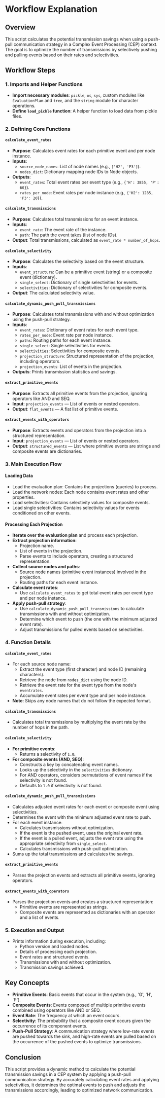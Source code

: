 
# Workflow Explanation

## Overview
This script calculates the potential transmission savings when using a push-pull communication strategy in a Complex Event Processing (CEP) context. The goal is to optimize the number of transmissions by selectively pushing and pulling events based on their rates and selectivities.

## Workflow Steps

### 1. Imports and Helper Functions
- **Import necessary modules**: `pickle`, `os`, `sys`, custom modules like `EvaluationPlan` and `tree`, and the `string` module for character operations.
- **Define `load_pickle` function**: A helper function to load data from pickle files.

### 2. Defining Core Functions
#### `calculate_event_rates`
- **Purpose**: Calculates event rates for each primitive event and per node instance.
- **Inputs**:
  - `source_node_names`: List of node names (e.g., `['H2', 'P3']`).
  - `nodes_dict`: Dictionary mapping node IDs to Node objects.
- **Outputs**:
  - `event_rates`: Total event rates per event type (e.g., `{'H': 3855, 'P': 60}`).
  - `rates_per_node`: Event rates per node instance (e.g., `{'H2': 1285, 'P3': 20}`).

#### `calculate_transmissions`
- **Purpose**: Calculates total transmissions for an event instance.
- **Inputs**:
  - `event_rate`: The event rate of the instance.
  - `path`: The path the event takes (list of node IDs).
- **Output**: Total transmissions, calculated as `event_rate * number_of_hops`.

#### `calculate_selectivity`
- **Purpose**: Calculates the selectivity based on the event structure.
- **Inputs**:
  - `event_structure`: Can be a primitive event (string) or a composite event (dictionary).
  - `single_select`: Dictionary of single selectivities for events.
  - `selectivities`: Dictionary of selectivities for composite events.
- **Output**: The calculated selectivity value.

#### `calculate_dynamic_push_pull_transmissions`
- **Purpose**: Calculates total transmissions with and without optimization using the push-pull strategy.
- **Inputs**:
  - `event_rates`: Dictionary of event rates for each event type.
  - `rates_per_node`: Event rate per node instance.
  - `paths`: Routing paths for each event instance.
  - `single_select`: Single selectivities for events.
  - `selectivities`: Selectivities for composite events.
  - `projection_structure`: Structured representation of the projection, including operators.
  - `projection_events`: List of events in the projection.
- **Outputs**: Prints transmission statistics and savings.

#### `extract_primitive_events`
- **Purpose**: Extracts all primitive events from the projection, ignoring operators like AND and SEQ.
- **Input**: `projection_events` — List of events or nested operators.
- **Output**: `flat_events` — A flat list of primitive events.

#### `extract_events_with_operators`
- **Purpose**: Extracts events and operators from the projection into a structured representation.
- **Input**: `projection_events` — List of events or nested operators.
- **Output**: `structured_events` — List where primitive events are strings and composite events are dictionaries.

### 3. Main Execution Flow
#### Loading Data
- Load the evaluation plan: Contains the projections (queries) to process.
- Load the network nodes: Each node contains event rates and other properties.
- Load selectivities: Contains selectivity values for composite events.
- Load single selectivities: Contains selectivity values for events conditioned on other events.

#### Processing Each Projection
- **Iterate over the evaluation plan** and process each projection.
- **Extract projection information**:
  - Projection name.
  - List of events in the projection.
  - Parse events to include operators, creating a structured representation.
- **Collect source nodes and paths**:
  - Source node names (primitive event instances) involved in the projection.
  - Routing paths for each event instance.
- **Calculate event rates**:
  - Use `calculate_event_rates` to get total event rates per event type and per node instance.
- **Apply push-pull strategy**:
  - Use `calculate_dynamic_push_pull_transmissions` to calculate transmissions with and without optimization.
  - Determine which event to push (the one with the minimum adjusted event rate).
  - Adjust transmissions for pulled events based on selectivities.

### 4. Function Details
#### `calculate_event_rates`
- For each source node name:
  - Extract the event type (first character) and node ID (remaining characters).
  - Retrieve the node from `nodes_dict` using the node ID.
  - Retrieve the event rate for the event type from the node's `eventrates`.
  - Accumulate event rates per event type and per node instance.
- **Note**: Skips any node names that do not follow the expected format.

#### `calculate_transmissions`
- Calculates total transmissions by multiplying the event rate by the number of hops in the path.

#### `calculate_selectivity`
- **For primitive events**:
  - Returns a selectivity of `1.0`.
- **For composite events (AND, SEQ)**:
  - Constructs a key by concatenating event names.
  - Looks up the selectivity in the `selectivities` dictionary.
  - For AND operators, considers permutations of event names if the selectivity is not found.
  - Defaults to `1.0` if selectivity is not found.

#### `calculate_dynamic_push_pull_transmissions`
- Calculates adjusted event rates for each event or composite event using selectivities.
- Determines the event with the minimum adjusted event rate to push.
- For each event instance:
  - Calculates transmissions without optimization.
  - If the event is the pushed event, uses the original event rate.
  - If the event is a pulled event, adjusts the event rate using the appropriate selectivity from `single_select`.
  - Calculates transmissions with push-pull optimization.
- Sums up the total transmissions and calculates the savings.

#### `extract_primitive_events`
- Parses the projection events and extracts all primitive events, ignoring operators.

#### `extract_events_with_operators`
- Parses the projection events and creates a structured representation:
  - Primitive events are represented as strings.
  - Composite events are represented as dictionaries with an operator and a list of events.

### 5. Execution and Output
- Prints information during execution, including:
  - Python version and loaded nodes.
  - Details of processing each projection.
  - Event rates and structured events.
  - Transmissions with and without optimization.
  - Transmission savings achieved.

## Key Concepts
- **Primitive Events**: Basic events that occur in the system (e.g., 'G', 'H', 'P').
- **Composite Events**: Events composed of multiple primitive events combined using operators like AND or SEQ.
- **Event Rate**: The frequency at which an event occurs.
- **Selectivity**: The probability that a composite event occurs given the occurrence of its component events.
- **Push-Pull Strategy**: A communication strategy where low-rate events are pushed towards the sink, and high-rate events are pulled based on the occurrence of the pushed events to optimize transmissions.

## Conclusion
This script provides a dynamic method to calculate the potential transmission savings in a CEP system by applying a push-pull communication strategy. By accurately calculating event rates and applying selectivities, it determines the optimal events to push and adjusts the transmissions accordingly, leading to optimized network communication.


